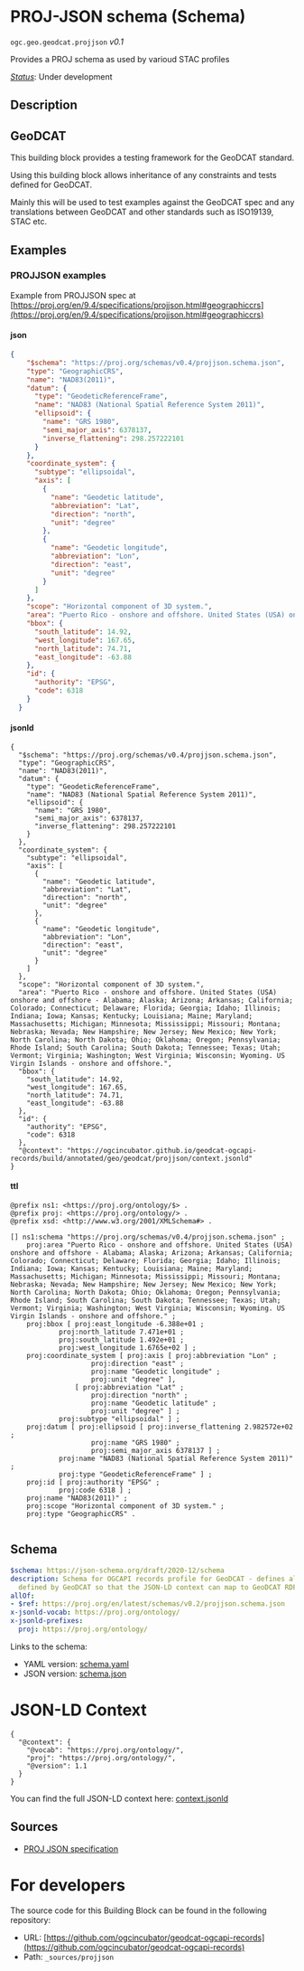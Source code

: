 
# PROJ-JSON schema (Schema)

`ogc.geo.geodcat.projjson` *v0.1*

Provides a PROJ schema as used by varioud STAC profiles

[*Status*](http://www.opengis.net/def/status): Under development

## Description

## GeoDCAT 

This building block provides a testing framework for the GeoDCAT standard.

Using this building block allows inheritance of any constraints and tests defined for GeoDCAT.

Mainly this will be used to test examples against the GeoDCAT spec and any translations between GeoDCAT and other standards such as ISO19139, STAC etc.


## Examples

### PROJJSON examples
Example from PROJJSON spec at [https://proj.org/en/9.4/specifications/projjson.html#geographiccrs](https://proj.org/en/9.4/specifications/projjson.html#geographiccrs)
#### json
```json
{
    "$schema": "https://proj.org/schemas/v0.4/projjson.schema.json",
    "type": "GeographicCRS",
    "name": "NAD83(2011)",
    "datum": {
      "type": "GeodeticReferenceFrame",
      "name": "NAD83 (National Spatial Reference System 2011)",
      "ellipsoid": {
        "name": "GRS 1980",
        "semi_major_axis": 6378137,
        "inverse_flattening": 298.257222101
      }
    },
    "coordinate_system": {
      "subtype": "ellipsoidal",
      "axis": [
        {
          "name": "Geodetic latitude",
          "abbreviation": "Lat",
          "direction": "north",
          "unit": "degree"
        },
        {
          "name": "Geodetic longitude",
          "abbreviation": "Lon",
          "direction": "east",
          "unit": "degree"
        }
      ]
    },
    "scope": "Horizontal component of 3D system.",
    "area": "Puerto Rico - onshore and offshore. United States (USA) onshore and offshore - Alabama; Alaska; Arizona; Arkansas; California; Colorado; Connecticut; Delaware; Florida; Georgia; Idaho; Illinois; Indiana; Iowa; Kansas; Kentucky; Louisiana; Maine; Maryland; Massachusetts; Michigan; Minnesota; Mississippi; Missouri; Montana; Nebraska; Nevada; New Hampshire; New Jersey; New Mexico; New York; North Carolina; North Dakota; Ohio; Oklahoma; Oregon; Pennsylvania; Rhode Island; South Carolina; South Dakota; Tennessee; Texas; Utah; Vermont; Virginia; Washington; West Virginia; Wisconsin; Wyoming. US Virgin Islands - onshore and offshore.",
    "bbox": {
      "south_latitude": 14.92,
      "west_longitude": 167.65,
      "north_latitude": 74.71,
      "east_longitude": -63.88
    },
    "id": {
      "authority": "EPSG",
      "code": 6318
    }
  }
```

#### jsonld
```jsonld
{
  "$schema": "https://proj.org/schemas/v0.4/projjson.schema.json",
  "type": "GeographicCRS",
  "name": "NAD83(2011)",
  "datum": {
    "type": "GeodeticReferenceFrame",
    "name": "NAD83 (National Spatial Reference System 2011)",
    "ellipsoid": {
      "name": "GRS 1980",
      "semi_major_axis": 6378137,
      "inverse_flattening": 298.257222101
    }
  },
  "coordinate_system": {
    "subtype": "ellipsoidal",
    "axis": [
      {
        "name": "Geodetic latitude",
        "abbreviation": "Lat",
        "direction": "north",
        "unit": "degree"
      },
      {
        "name": "Geodetic longitude",
        "abbreviation": "Lon",
        "direction": "east",
        "unit": "degree"
      }
    ]
  },
  "scope": "Horizontal component of 3D system.",
  "area": "Puerto Rico - onshore and offshore. United States (USA) onshore and offshore - Alabama; Alaska; Arizona; Arkansas; California; Colorado; Connecticut; Delaware; Florida; Georgia; Idaho; Illinois; Indiana; Iowa; Kansas; Kentucky; Louisiana; Maine; Maryland; Massachusetts; Michigan; Minnesota; Mississippi; Missouri; Montana; Nebraska; Nevada; New Hampshire; New Jersey; New Mexico; New York; North Carolina; North Dakota; Ohio; Oklahoma; Oregon; Pennsylvania; Rhode Island; South Carolina; South Dakota; Tennessee; Texas; Utah; Vermont; Virginia; Washington; West Virginia; Wisconsin; Wyoming. US Virgin Islands - onshore and offshore.",
  "bbox": {
    "south_latitude": 14.92,
    "west_longitude": 167.65,
    "north_latitude": 74.71,
    "east_longitude": -63.88
  },
  "id": {
    "authority": "EPSG",
    "code": 6318
  },
  "@context": "https://ogcincubator.github.io/geodcat-ogcapi-records/build/annotated/geo/geodcat/projjson/context.jsonld"
}
```

#### ttl
```ttl
@prefix ns1: <https://proj.org/ontology/$> .
@prefix proj: <https://proj.org/ontology/> .
@prefix xsd: <http://www.w3.org/2001/XMLSchema#> .

[] ns1:schema "https://proj.org/schemas/v0.4/projjson.schema.json" ;
    proj:area "Puerto Rico - onshore and offshore. United States (USA) onshore and offshore - Alabama; Alaska; Arizona; Arkansas; California; Colorado; Connecticut; Delaware; Florida; Georgia; Idaho; Illinois; Indiana; Iowa; Kansas; Kentucky; Louisiana; Maine; Maryland; Massachusetts; Michigan; Minnesota; Mississippi; Missouri; Montana; Nebraska; Nevada; New Hampshire; New Jersey; New Mexico; New York; North Carolina; North Dakota; Ohio; Oklahoma; Oregon; Pennsylvania; Rhode Island; South Carolina; South Dakota; Tennessee; Texas; Utah; Vermont; Virginia; Washington; West Virginia; Wisconsin; Wyoming. US Virgin Islands - onshore and offshore." ;
    proj:bbox [ proj:east_longitude -6.388e+01 ;
            proj:north_latitude 7.471e+01 ;
            proj:south_latitude 1.492e+01 ;
            proj:west_longitude 1.6765e+02 ] ;
    proj:coordinate_system [ proj:axis [ proj:abbreviation "Lon" ;
                    proj:direction "east" ;
                    proj:name "Geodetic longitude" ;
                    proj:unit "degree" ],
                [ proj:abbreviation "Lat" ;
                    proj:direction "north" ;
                    proj:name "Geodetic latitude" ;
                    proj:unit "degree" ] ;
            proj:subtype "ellipsoidal" ] ;
    proj:datum [ proj:ellipsoid [ proj:inverse_flattening 2.982572e+02 ;
                    proj:name "GRS 1980" ;
                    proj:semi_major_axis 6378137 ] ;
            proj:name "NAD83 (National Spatial Reference System 2011)" ;
            proj:type "GeodeticReferenceFrame" ] ;
    proj:id [ proj:authority "EPSG" ;
            proj:code 6318 ] ;
    proj:name "NAD83(2011)" ;
    proj:scope "Horizontal component of 3D system." ;
    proj:type "GeographicCRS" .


```

## Schema

```yaml
$schema: https://json-schema.org/draft/2020-12/schema
description: Schema for OGCAPI records profile for GeoDCAT - defines all extra elements
  defined by GeoDCAT so that the JSON-LD context can map to GeoDCAT RDF
allOf:
- $ref: https://proj.org/en/latest/schemas/v0.2/projjson.schema.json
x-jsonld-vocab: https://proj.org/ontology/
x-jsonld-prefixes:
  proj: https://proj.org/ontology/

```

Links to the schema:

* YAML version: [schema.yaml](https://ogcincubator.github.io/geodcat-ogcapi-records/build/annotated/geo/geodcat/projjson/schema.json)
* JSON version: [schema.json](https://ogcincubator.github.io/geodcat-ogcapi-records/build/annotated/geo/geodcat/projjson/schema.yaml)


# JSON-LD Context

```jsonld
{
  "@context": {
    "@vocab": "https://proj.org/ontology/",
    "proj": "https://proj.org/ontology/",
    "@version": 1.1
  }
}
```

You can find the full JSON-LD context here:
[context.jsonld](https://ogcincubator.github.io/geodcat-ogcapi-records/build/annotated/geo/geodcat/projjson/context.jsonld)

## Sources

* [PROJ JSON specification](https://proj.org/en/latest/schemas/v0.2/projjson.schema.json)

# For developers

The source code for this Building Block can be found in the following repository:

* URL: [https://github.com/ogcincubator/geodcat-ogcapi-records](https://github.com/ogcincubator/geodcat-ogcapi-records)
* Path: `_sources/projjson`

